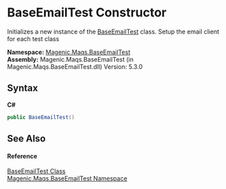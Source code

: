 # BaseEmailTest Constructor 
 

Initializes a new instance of the <a href="#/MAQS_5/Email_AUTOGENERATED/BaseEmailTest_Class">BaseEmailTest</a> class. Setup the email client for each test class

**Namespace:**&nbsp;<a href="#/MAQS_5/Email_AUTOGENERATED/Magenic-Maqs-BaseEmailTest_Namespace">Magenic.Maqs.BaseEmailTest</a><br />**Assembly:**&nbsp;Magenic.Maqs.BaseEmailTest (in Magenic.Maqs.BaseEmailTest.dll) Version: 5.3.0

## Syntax

**C#**<br />
``` C#
public BaseEmailTest()
```


## See Also


#### Reference
<a href="#/MAQS_5/Email_AUTOGENERATED/BaseEmailTest_Class">BaseEmailTest Class</a><br /><a href="#/MAQS_5/Email_AUTOGENERATED/Magenic-Maqs-BaseEmailTest_Namespace">Magenic.Maqs.BaseEmailTest Namespace</a><br />